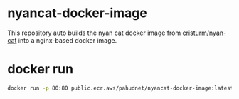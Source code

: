 # nyancat-docker-image

This repository auto builds the nyan cat docker image from [cristurm/nyan-cat](https://github.com/cristurm/nyan-cat) into a nginx-based docker image.

# docker run

```sh
docker run -p 80:80 public.ecr.aws/pahudnet/nyancat-docker-image:latest
```
